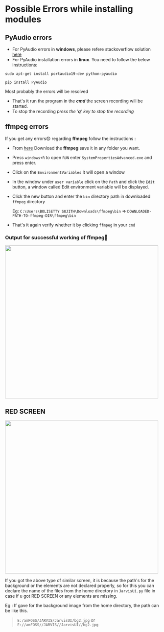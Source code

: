 # **Possible Errors while installing modules**
## PyAudio errors
- For PyAudio errors in **windows**, please refere stackoverflow solution [here](https://stackoverflow.com/questions/52283840/i-cant-install-pyaudio-on-windows-how-to-solve-error-microsoft-visual-c-14)
- For PyAudio installation errors in **linux**. You need to follow the below instructions:

```sudo apt-get install portaudio19-dev python-pyaudio```

```pip install PyAudio```

Most probably the errors will be resolved
- That's it run the program in the ***cmd*** the screen rocording will be started.
- To stop the recording *press the '**q**' key to stop the recording*
## ffmpeg errors
If you get any errors😞 regarding **ffmpeg** follow the instructions :

- From [here](https://www.videohelp.com/software/ffmpeg) Download the **ffmpeg** save it in any folder you want.
-  Press ```windows+R``` to open ```RUN``` enter ```SystemPropertiesAdvanced.exe``` and press enter.
- Click on the ```EnvironmentVariables``` it will open a window
- In the window under ```user variable``` click on the ```Path``` and click the ```Edit``` button, a window called Edit environment variable will be displayed.
- Click the new button and enter the ```bin``` directory path in downloaded  ```ffmpeg``` directory
    
    Eg: ```C:\Users\BOLISETTY SUJITH\Downloads\ffmpeg\bin``` => ```DOWNLOADED-PATH-TO-ffmpeg-DIR\ffmpeg\bin```

- That's it again verify whether it by clicking ```ffmpeg``` in your ```cmd```
### Output for successful working of ffmpeg🙂

[<img src="FinalOutput.png" width="500" />](FinalOutput.png)

## RED SCREEN

[<img src="RED_SCREEN.png" width="500" />](RED_SCREEN.png)

If you got the above type of similar screen, it is because the path's for the background or the elements are not declared properly, so for this you can declare the name of the files from the home directory in ```JarvisUi.py``` file in case if u got RED SCREEN or any elements are missing.

Eg : If gave for the background image from the home directory, the path can be like this.
> ```E:/amFOSS/JARVIS/JarvisUI/bg2.jpg``` or ```E://amFOSS//JARVIS//JarvisUI//bg2.jpg``` 